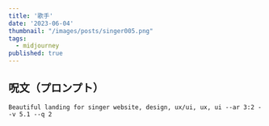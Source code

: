```yaml
---
title: '歌手'
date: '2023-06-04'
thumbnail: "/images/posts/singer005.png"
tags:
  - midjourney
published: true
---
```


## 呪文（プロンプト）
```
Beautiful landing for singer website, design, ux/ui, ux, ui --ar 3:2 --v 5.1 --q 2
```